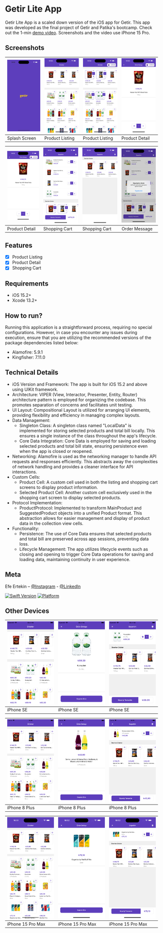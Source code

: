 # Getir Lite App
Getir Lite App is a scaled down version of the iOS app for Getir. This app was developed as the final project of Getir and Patika's bootcamp. Check out the 1-min <a href="https://youtu.be/OP9xOmV3u68">demo video</a>. Screenshots and the video use iPhone 15 Pro.

## Screenshots
| ![Splash Screen](https://github.com/GradByte/GetirLiteApp/blob/main/images/1.png) | ![Product Listing](https://github.com/GradByte/GetirLiteApp/blob/main/images/2.png) | ![Product Listing](https://github.com/GradByte/GetirLiteApp/blob/main/images/3.png) | ![Product Detail](https://github.com/GradByte/GetirLiteApp/blob/main/images/4.png) |
| --- | --- | --- | --- |
| Splash Screen | Product Listing | Product Listing | Product Detail |

| ![Product Detail](https://github.com/GradByte/GetirLiteApp/blob/main/images/5.png) | ![Shopping Cart](https://github.com/GradByte/GetirLiteApp/blob/main/images/6.png) | ![Shopping Cart](https://github.com/GradByte/GetirLiteApp/blob/main/images/7.png) | ![Order Message](https://github.com/GradByte/GetirLiteApp/blob/main/images/8.png) |
| --- | --- | --- | --- |
| Product Detail | Shopping Cart | Shopping Cart | Order Message |

## Features

- [x] Product Listing
- [x] Product Detail
- [x] Shopping Cart

## Requirements

- iOS 15.2+
- Xcode 13.2+

## How to run?

Running this application is a straightforward process, requiring no special configurations. However, in case you encounter any issues during execution, ensure that you are utilizing the recommended versions of the package dependencies listed below:

- Alamofire: 5.9.1
- Kingfisher: 7.11.0

## Technical Details

- iOS Version and Framework: The app is built for iOS 15.2 and above using UIKit framework.
- Architecture: VIPER (View, Interactor, Presenter, Entity, Router) architecture pattern is employed for organizing the codebase. This promotes separation of concerns and facilitates unit testing.
- UI Layout: Compositional Layout is utilized for arranging UI elements, providing flexibility and efficiency in managing complex layouts.
- Data Management:
    - Singleton Class: A singleton class named "LocalData" is implemented for storing selected products and total bill locally. This ensures a single instance of the class throughout the app's lifecycle.
    - Core Data Integration: Core Data is employed for saving and loading selected products and total bill state, ensuring persistence even when the app is closed or reopened.
- Networking: Alamofire is used as the networking manager to handle API requests and responses efficiently. This abstracts away the complexities of network handling and provides a cleaner interface for API interactions.
- Custom Cells:
    - Product Cell: A custom cell used in both the listing and shopping cart screens to display product information.
    - Selected Product Cell: Another custom cell exclusively used in the shopping cart screen to display selected products.
- Protocol Implementation:
    - ProductProtocol: Implemented to transform MainProduct and SuggestedProduct objects into a unified Product format. This abstraction allows for easier management and display of product data in the collection view cells.
- Functionality:
    - Persistence: The use of Core Data ensures that selected products and total bill are preserved across app sessions, preventing data loss.
    - Lifecycle Management: The app utilizes lifecycle events such as closing and opening to trigger Core Data operations for saving and loading data, maintaining continuity in user experience.

## Meta

Efe Ertekin – [@Instagram](https://www.instagram.com/gradbyte.codes/) - [@LinkedIn](https://www.linkedin.com/in/efe-ertekin/)


[![Swift Version][swift-image]][swift-url]
[![Platform](https://img.shields.io/cocoapods/p/LFAlertController.svg?style=flat)](http://cocoapods.org/pods/LFAlertController)

## Other Devices
| ![Splash Screen](https://github.com/GradByte/GetirLiteApp/blob/main/images/SE1.png) | ![Product Listing](https://github.com/GradByte/GetirLiteApp/blob/main/images/SE2.png) | ![Product Listing](https://github.com/GradByte/GetirLiteApp/blob/main/images/SE3.png) |
| --- | --- | --- |
| iPhone SE | iPhone SE | iPhone SE |

| ![Splash Screen](https://github.com/GradByte/GetirLiteApp/blob/main/images/8P1.png) | ![Product Listing](https://github.com/GradByte/GetirLiteApp/blob/main/images/8P2.png) | ![Product Listing](https://github.com/GradByte/GetirLiteApp/blob/main/images/8P3.png) |
| --- | --- | --- |
| iPhone 8 Plus | iPhone 8 Plus | iPhone 8 Plus |

| ![Splash Screen](https://github.com/GradByte/GetirLiteApp/blob/main/images/PM1.png) | ![Product Listing](https://github.com/GradByte/GetirLiteApp/blob/main/images/PM2.png) | ![Product Listing](https://github.com/GradByte/GetirLiteApp/blob/main/images/PM3.png) |
| --- | --- | --- |
| iPhone 15 Pro Max | iPhone 15 Pro Max | iPhone 15 Pro Max |

[swift-image]:https://img.shields.io/badge/swift-5.5.2-orange.svg
[swift-url]: https://swift.org/
